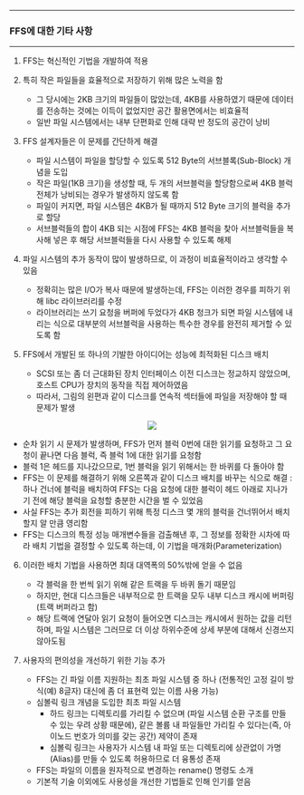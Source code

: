 -----
### FFS에 대한 기타 사항
-----
1. FFS는 혁신적인 기법을 개발하여 적용
2. 특히 작은 파일들을 효율적으로 저장하기 위해 많은 노력을 함
   - 그 당시에는 2KB 크기의 파일들이 많았는데, 4KB를 사용하였기 때문에 데이터를 전송하는 것에는 이득이 없었지만 공간 활용면에서는 비효율적
   - 일반 파일 시스템에서는 내부 단편화로 인해 대략 반 정도의 공간이 낭비

3. FFS 설계자들은 이 문제를 간단하게 해결
   - 파일 시스템이 파일을 할당할 수 있도록 512 Byte의 서브블록(Sub-Block) 개념을 도입
   - 작은 파일(1KB 크기)을 생성할 때, 두 개의 서브블럭을 할당함으로써 4KB 블럭 전체가 낭비되는 경우가 발생하지 않도록 함
   - 파일이 커지면, 파일 시스템은 4KB가 될 때까지 512 Byte 크기의 블럭을 추가로 할당
   - 서브블럭들의 합이 4KB 되는 시점에 FFS는 4KB 블럭을 찾아 서브블럭들을 복사해 넣은 후 해당 서브블럭들을 다시 사용할 수 있도록 해제

4. 파일 시스템의 추가 동작이 많이 발생하므로, 이 과정이 비효율적이라고 생각할 수 있음
   - 정확히는 많은 I/O가 복사 때문에 발생하는데, FFS는 이러한 경우를 피하기 위해 libc 라이브러리를 수정
   - 라이브러리는 쓰기 요청을 버퍼에 두었다가 4KB 청크가 되면 파일 시스템에 내리는 식으로 대부분의 서브블럭을 사용하는 특수한 경우를 완전히 제거할 수 있도록 함

5. FFS에서 개발된 또 하나의 기발한 아이디어는 성능에 최적화된 디스크 배치
   - SCSI 또는 좀 더 근대화된 장치 인터페이스 이전 디스크는 정교하지 않았으며, 호스트 CPU가 장치의 동작을 직접 제어하였음
   - 따라서, 그림의 왼편과 같이 디스크를 연속적 섹터들에 파일을 저장해야 할 때 문제가 발생
<div align="center">
<img src="https://github.com/user-attachments/assets/6506f250-ba45-499b-9018-75b71bd88d1f">
</div>

   - 순차 읽기 시 문제가 발생하며, FFS가 먼저 블럭 0번에 대한 읽기를 요청하고 그 요청이 끝나면 다음 블럭, 즉 블럭 1에 대한 읽기를 요청함
   - 블럭 1은 헤드를 지나갔으므로, 1번 블럭을 읽기 위해서는 한 바퀴를 다 돌아야 함
   - FFS는 이 문제를 해결하기 위해 오른쪽과 같이 디스크 배치를 바꾸는 식으로 해결 : 하나 건너에 블럭을 배치하여 FFS는 다음 요청에 대한 블럭이 헤드 아래로 지나가기 전에 해당 블럭을 요청할 충분한 시간을 벌 수 있었음
   - 사실 FFS는 추가 회전을 피하기 위해 특정 디스크 몇 개의 블럭을 건너뛰어서 배치할지 알 만큼 영리함
   - FFS는 디스크의 특정 성능 매개변수들을 검출해낸 후, 그 정보를 정확한 시차에 따라 배치 기법을 결정할 수 있도록 하는데, 이 기법을 매개화(Parameterization)

6. 이러한 배치 기법을 사용하면 최대 대역폭의 50%밖에 얻을 수 없음
   - 각 블럭을 한 번씩 읽기 위해 같은 트랙을 두 바퀴 돌기 때문임
   - 하지만, 현대 디스크들은 내부적으로 한 트랙을 모두 내부 디스크 캐시에 버퍼링(트랙 버퍼라고 함)
   - 해당 트랙에 연달아 읽기 요청이 들어오면 디스크는 캐시에서 원하는 값을 리턴하며, 파일 시스템은 그러므로 더 이상 하위수준에 상세 부분에 대해서 신경쓰지 않아도됨
  
7. 사용자의 편의성을 개선하기 위한 기능 추가
   - FFS는 긴 파일 이름 지원하는 최초 파일 시스템 중 하나 (전통적인 고정 길이 방식(예) 8글자) 대신에 좀 더 표현력 있는 이름 사용 가능)
   - 심볼릭 링크 개념을 도입한 최초 파일 시스템
     + 하드 링크는 디렉토리를 가리킬 수 없으며 (파일 시스템 순환 구조를 만들 수 있는 우려 상황 때문에), 같은 볼륨 내 파일들만 가리킬 수 있다는(즉, 아이노드 번호가 의미를 갖는 공간) 제약이 존재
     + 심볼릭 링크는 사용자가 시스템 내 파일 또는 디렉토리에 상관없이 가명(Alias)를 만들 수 있도록 허용하므로 더 융통성 존재
   - FFS는 파일의 이름을 원자적으로 변경하는 rename() 명령도 소개
   - 기본적 기술 이외에도 사용성을 개선한 기법들로 인해 인기를 얻음
